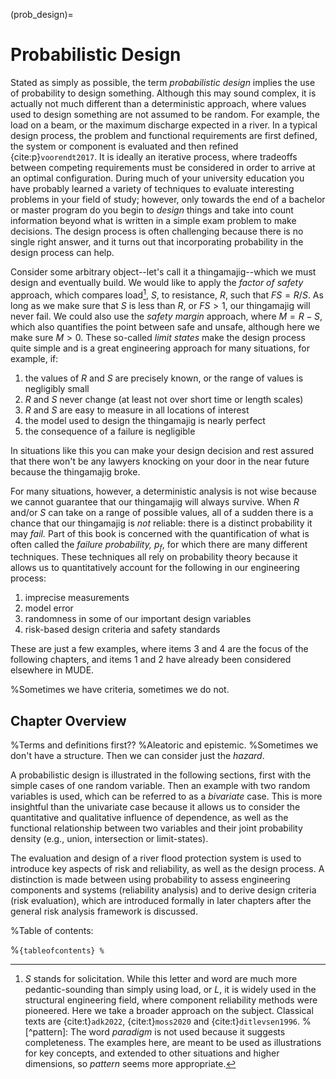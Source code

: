 (prob_design)=
# Probabilistic Design

Stated as simply as possible, the term *probabilistic design* implies the use of probability to design something. Although this may sound complex, it is actually not much different than a deterministic approach, where values used to design something are not assumed to be random. For example, the load on a beam, or the maximum discharge expected in a river. In a typical design process, the problem and functional requirements are first defined, the system or component is evaluated and then refined {cite:p}`voorendt2017`. It is ideally an iterative process, where tradeoffs between competing requirements must be considered in order to arrive at an optimal configuration. During much of your university education you have probably learned a variety of techniques to evaluate interesting problems in your field of study; however, only towards the end of a bachelor or master program do you begin to *design* things and take into count information beyond what is written in a simple exam problem to make decisions. The design process is often challenging because there is no single right answer, and it turns out that incorporating probability in the design process can help.

Consider some arbitrary object--let's call it a thingamajig--which we must design and eventually build. We would like to apply the *factor of safety* approach, which compares load[^solicitation], $S$, to resistance, $R$, such that $FS=R/S$. As long as we make sure that $S$ is less than $R$, or $FS>1$, our thingamajig will never fail. We could also use the *safety margin* approach, where $M=R-S$, which also quantifies the point between safe and unsafe, although here we make sure $M>0$. These so-called *limit states* make the design process quite simple and is a great engineering approach for many situations, for example, if:
1. the values of $R$ and $S$ are precisely known, or the range of values is negligibly small
2. $R$ and $S$ never change (at least not over short time or length scales)
3. $R$ and $S$ are easy to measure in all locations of interest
4. the model used to design the thingamajig is nearly perfect
5. the consequence of a failure is negligible

In situations like this you can make your design decision and rest assured that there won't be any lawyers knocking on your door in the near future because the thingamajig broke.

For many situations, however, a deterministic analysis is not wise because we cannot guarantee that our thingamajig will always survive. When $R$ and/or $S$ can take on a range of possible values, all of a sudden there is a chance that our thingamajig is *not* reliable: there is a distinct probability it may *fail.* Part of this book is concerned with the quantification of what is often called the *failure probability,* $p_f$, for which there are many different techniques. These techniques all rely on  probability theory because it allows us to quantitatively account for the following in our engineering process:  

1. imprecise measurements
2. model error
3. randomness in some of our important design variables
4. risk-based design criteria and safety standards

These are just a few examples, where items 3 and 4 are the focus of the following chapters, and items 1 and 2 have already been considered elsewhere in MUDE.

%Sometimes we have criteria, sometimes we do not.

## Chapter Overview

%Terms and definitions first??
%Aleatoric and epistemic.
%Sometimes we don't have a structure. Then we can consider just the *hazard*.

A probabilistic design is illustrated in the following sections, first with the simple cases of one random variable. Then an example with two random variables is used, which can be referred to as a *bivariate* case. This is more insightful than the univariate case because it allows us to consider the quantitative and qualitative influence of dependence, as well as the functional relationship between two variables and their joint probability density (e.g., union, intersection or limit-states).

The evaluation and design of a river flood protection system is used to introduce key aspects of risk and reliability, as well as the design process. A distinction is made between using probability to assess engineering components and systems (reliability analysis) and to derive design criteria (risk evaluation), which are introduced formally in later chapters after the general risk analysis framework is discussed.

<!--```{admonition} MUDE exam information
:class: tip
In this chapter exam tips are given on the page of each section.
```-->

%Table of contents:

%```{tableofcontents}
%```

[^solicitation]: $S$ stands for solicitation. While this letter and word are much more pedantic-sounding than simply using load, or $L$, it is widely used in the structural engineering field, where component reliability methods were pioneered. Here we take a broader approach on the subject. Classical texts are {cite:t}`adk2022`, {cite:t}`moss2020` and {cite:t}`ditlevsen1996`.
%[^pattern]: The word *paradigm* is not used because it suggests completeness. The examples here, are meant to be used as illustrations for key concepts, and extended to other situations and higher dimensions, so *pattern* seems more appropriate.